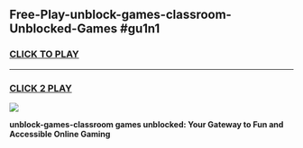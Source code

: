 
## Free-Play-unblock-games-classroom-Unblocked-Games #gu1n1
<h3>
<a href="https://news.freeplayer.one?title=unblock-games-classroom&ref=8M">CLICK TO PLAY</a></h3>
<hr>

<h3>
<a href="https://news.freeplayer.one?title=unblock-games-classroom&ref=8M">CLICK 2 PLAY</a>
  
</h3>

<a href="https://news.freeplayer.one?title=unblock-games-classroom&ref=8M"><img src="https://clearcache.store/games.png"></a>


**unblock-games-classroom games unblocked: Your Gateway to Fun and Accessible Online Gaming**

